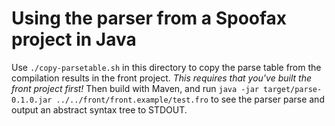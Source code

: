 # Using the parser from a Spoofax project in Java

Use `./copy-parsetable.sh` in this directory to copy the parse table from the compilation results in the front project. _This requires that you've built the front project first!_
Then build with Maven, and run `java -jar target/parse-0.1.0.jar ../../front/front.example/test.fro` to see the parser parse and output an abstract syntax tree to STDOUT.

